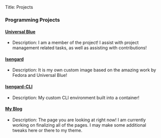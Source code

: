 Title: Projects
### Programming Projects

#### [Universal Blue](https://universal-blue.org)

- Description: I am a member of the project! I assist with project management related tasks, as well as assisting with contributions!

#### [Isengard](https://github.com/noelmiller/isengard)

- Description: It is my own custom image based on the amazing work by Fedora and Universal Blue!

#### [Isengard-CLI](https://github.com/noelmiller/isengard-cli)

- Description: My custom CLI environment built into a container!

#### [My Blog](https://github.com/noelmiller/noelmiller.github.io)

- Description: The page you are looking at right now! I am currently working on finalizing all of the pages. I may make some additional tweaks here or there to my theme.
